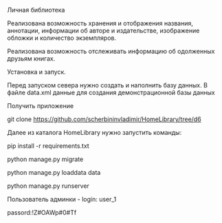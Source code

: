Личная библиотека

Реализована возможность хранения и отображения названия, аннотации, информации об авторе и издательстве, изображение обложки и количество экземпляров.

Реализована возможность отслеживать информацию об одолженных друзьям книгах.

Установка и запуск.

Перед запуском севера нужно создать и наполнить базу данных. 
В файле data.xml данные для создания демонстрационной базы данных

Получить приложение 

git clone https://github.com/scherbininvladimir/HomeLibrary/tree/d6

Далее из каталога HomeLibrary нужно запустить команды:

pip install -r requirements.txt

python manage.py migrate

python manage.py loaddata data

python manage.py runserver


Пользователь админки - 
login: user_1 

passord:!Z#OAWp#0#Tf